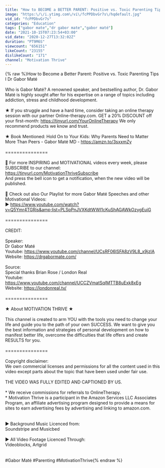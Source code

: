 ```yaml
---
title: "How to BECOME a BETTER PARENT: Positive vs. Toxic Parenting Tips I Dr Gabor Maté"
image: "https:\/\/i.ytimg.com\/vi\/fcPPDbvGr7s\/hqdefault.jpg"
vid_id: "fcPPDbvGr7s"
categories: "Education"
tags: ["gabor mate","dr gabor mate","gabor maté"]
date: "2021-10-15T07:23:54+03:00"
vid_date: "2020-12-27T13:32:02Z"
duration: "PT9M6S"
viewcount: "656151"
likeCount: "23155"
dislikeCount: "171"
channel: "Motivation Thrive"
---
```

{% raw %}How to Become a Better Parent: Positive vs. Toxic Parenting Tips I Dr Gabor Maté<br /><br />Who is Gabor Maté? A renowned speaker, and bestselling author, Dr. Gabor Maté is highly sought after for his expertise on a range of topics including addiction, stress and childhood development.<br /><br />★ If you struggle and have a hard time, consider taking an online therapy session with our partner Online-therapy.com. GET a 20% DISCOUNT off your first-month: <a rel="nofollow" target="blank" href="https://tinyurl.com/YourOnlineTherapy">https://tinyurl.com/YourOnlineTherapy</a> We only recommend products we know and trust. <br /><br />★ Book Mentioned: Hold On to Your Kids: Why Parents Need to Matter More Than Peers - Gabor Maté MD - <a rel="nofollow" target="blank" href="https://amzn.to/3sxxmZy">https://amzn.to/3sxxmZy</a><br /><br />===============<br /><br />🔔 For more INSPIRING and MOTIVATIONAL videos every week, please SUBSCRIBE to our channel:<br /><a rel="nofollow" target="blank" href="https://tinyurl.com/MotivationThriveSubscribe">https://tinyurl.com/MotivationThriveSubscribe</a><br />And press the bell icon to get a notification, when the new video will be published.<br /><br />🎥 Check out also Our Playlist for more Gabor Maté Speeches and other Motivational Videos: <br />► <a rel="nofollow" target="blank" href="https://www.youtube.com/watch?v=Q5Ymr4TGRis&amp;list=PLSpPnJVXKdtWWI1cKuShAGAWkOzygEuiG">https://www.youtube.com/watch?v=Q5Ymr4TGRis&amp;list=PLSpPnJVXKdtWWI1cKuShAGAWkOzygEuiG</a><br /><br />===============<br /><br />CREDIT:<br /><br />Speaker:<br />Dr Gabor Maté<br />Youtube: <a rel="nofollow" target="blank" href="https://www.youtube.com/channel/UCsRF06lSFA8zV9L8_x9jzIA">https://www.youtube.com/channel/UCsRF06lSFA8zV9L8_x9jzIA</a><br />Website: <a rel="nofollow" target="blank" href="https://drgabormate.com/">https://drgabormate.com/</a><br /><br />Source:<br />Special thanks Brian Rose / London Real<br />Youtube: <a rel="nofollow" target="blank" href="https://www.youtube.com/channel/UCCZVmatSqIMTTB8uExk8xEg">https://www.youtube.com/channel/UCCZVmatSqIMTTB8uExk8xEg</a><br />Website: <a rel="nofollow" target="blank" href="https://londonreal.tv/">https://londonreal.tv/</a> <br /><br />=============== <br /><br />★ About MOTIVATION THRIVE ★ <br /><br />This channel is created to arm YOU with the tools you need to change your life and guide you to the path of your own SUCCESS. We want to give you the best information and strategies of personal development on how to manifest better life, overcome the difficulties that life offers and create RESULTS for you. <br /><br />===============<br /><br />Copyright disclaimer: <br />We own commercial licenses and permissions for all the content used in this video except parts about the topic that have been used under fair use.<br /><br />THE VIDEO WAS FULLY EDITED AND CAPTIONED BY US.<br /><br />* We receive commissions for referrals to OnlineTherapy.<br />* Motivation Thrive is a participant in the Amazon Services LLC Associates Program, an affiliate advertising program designed to provide a means for sites to earn advertising fees by advertising and linking to amazon.com.<br /><br /><br />► Background Music Licenced from:<br />Soundstripe and Musicbed<br /><br />► All Video Footage Licenced Through:<br />Videoblocks, Artgrid<br /><br /><br />#Gabor Maté #Parenting #MotivationThrive{% endraw %}
